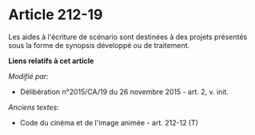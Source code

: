 # Article 212-19

Les aides à l'écriture de scénario sont destinées à des projets présentés sous la forme de synopsis développé ou de
traitement.

**Liens relatifs à cet article**

_Modifié par_:

  - Délibération n°2015/CA/19 du 26 novembre 2015 - art. 2, v. init.

_Anciens textes_:

  - Code du cinéma et de l'image animée - art. 212-12 (T)
